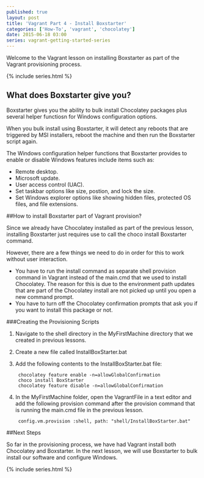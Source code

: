 ```yaml
---
published: true
layout: post
title: 'Vagrant Part 4 - Install Boxstarter'
categories: ['How-To', 'vagrant', 'chocolatey']
date: 2015-06-18 03:00
series: vagrant-getting-started-series
---
```

Welcome to the Vagrant lesson on installing Boxstarter as part of the Vagrant provisioning process.

{% include series.html %}

## What does Boxstarter give you?

Boxstarter gives you the ability to bulk install Chocolatey packages plus several helper functiosn for Windows configuration options.  

When you bulk install using Boxstarter, it will detect any reboots that are triggered by MSI installers, reboot the machine and then run the Boxstarter script again.

The Windows configuration helper functions that Boxstarter provides  to enable or disable Windows features include items such as: 

* Remote desktop.
* Microsoft update.
* User access control (UAC).
* Set taskbar options like size, postion, and lock the size.
* Set Windows explorer options like showing hidden files, protected OS files, and file extensions.

##How to install Boxstarter part of Vagrant provision?

Since we already have Chocolatey installed as part of the previous lesson, installing Boxstarter just requires use to call the choco install Boxstarter command.  

However, there are a few things we need to do in order for this to work without user interaction.  

* You have to run the install command as separate shell provision command in Vagrant instead of the main.cmd that we used to install Chocolatey. The reason for this is due to the environment path updates that are part of the Chocolatey install are not picked up until you open a new command prompt.
* You have to turn off the Chocolatey confirmation prompts that ask you if you want to install this package or not.  

###Creating the Provisioning Scripts

1. Navigate to the shell directory in the MyFirstMachine directory that we created in previous lessons.
1. Create a new file called InstallBoxStarter.bat
1. Add the following contents to the InstallBoxStarter.bat file:
	
		chocolatey feature enable -n=allowGlobalConfirmation
		choco install BoxStarter
		chocolatey feature disable -n=allowGlobalConfirmation
	
1. In the MyFirstMachine folder, open the VagrantFile in a text editor and add the following provision command after the provision command that is running the main.cmd file in the previous lesson.  

		config.vm.provision :shell, path: "shell/InstallBoxStarter.bat"    

##Next Steps

So far in the provisioning process, we have had Vagrant install both Chocolatey and Boxstarter.  In the next lesson, we will use Boxstarter to bulk install our software and configure Windows.

{% include series.html %}
